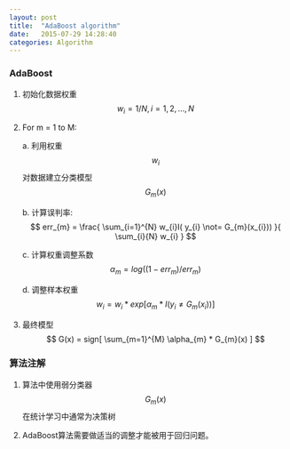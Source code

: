 ```yaml
---
layout: post
title:  "AdaBoost algorithm"
date:   2015-07-29 14:28:40
categories: Algorithm
---
```


### AdaBoost
1. 初始化数据权重 $$ w_{i} = 1/N, i=1,2,...,N $$

2. For m = 1 to M:
	
	a. 利用权重 $$w_{i}$$ 对数据建立分类模型 $$G_{m}(x)$$ 	
	
	b. 计算误判率:
$$
err_{m} = \frac{ \sum_{i=1}^{N} w_{i}I( y_{i} \not= G_{m}(x_{i})) }{  \sum_{i}{N} w_{i} }
$$
	
	c. 计算权重调整系数 $$ \alpha_{m} = log( (1-err_{m}) / err_{m} ) $$

	d. 调整样本权重 $$  w_{i} = w_{i} * exp[ \alpha_{m} * I( y_{i} \not= G_{m}(x_{i}) ) ] $$

3. 最终模型 $$ G(x) = sign[ \sum_{m=1}^{M} \alpha_{m} * G_{m}(x) ] $$

### 算法注解
1. 算法中使用弱分类器$$G_m(x)$$在统计学习中通常为决策树

2. AdaBoost算法需要做适当的调整才能被用于回归问题。
